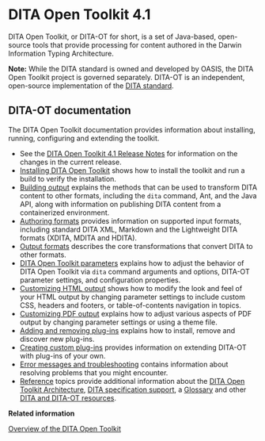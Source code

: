 # DITA Open Toolkit 4.1

DITA Open Toolkit, or DITA-OT for short, is a set of Java-based, open-source tools that provide processing for content authored in the Darwin Information Typing Architecture.

**Note:** While the DITA standard is owned and developed by OASIS, the DITA Open Toolkit project is governed separately. DITA-OT is an independent, open-source implementation of the [DITA standard](http://docs.oasis-open.org/dita/dita/v1.3/dita-v1.3-part0-overview.html).

## DITA-OT documentation

The DITA Open Toolkit documentation provides information about installing, running, configuring and extending the toolkit.

-   See the [DITA Open Toolkit 4.1 Release Notes](release-notes_index.md) for information on the changes in the current release.
-   [Installing DITA Open Toolkit](installing-client.md) shows how to install the toolkit and run a build to verify the installation.
-   [Building output](building-output.md) explains the methods that can be used to transform DITA content to other formats, including the `dita` command, Ant, and the Java API, along with information on publishing DITA content from a containerized environment.
-   [Authoring formats](input-formats.md) provides information on supported input formats, including standard DITA XML, Markdown and the Lightweight DITA formats \(XDITA, MDITA and HDITA\).
-   [Output formats](output-formats.md) describes the core transformations that convert DITA to other formats.
-   [DITA Open Toolkit parameters](parameters_index.md) explains how to adjust the behavior of DITA Open Toolkit via `dita` command arguments and options, DITA-OT parameter settings, and configuration properties.
-   [Customizing HTML output](html-customization.md) shows how to modify the look and feel of your HTML output by changing parameter settings to include custom CSS, headers and footers, or table-of-contents navigation in topics.
-   [Customizing PDF output](pdf-customization.md) explains how to adjust various aspects of PDF output by changing parameter settings or using a theme file.
-   [Adding and removing plug-ins](adding-plugins.md) explains how to install, remove and discover new plug-ins.
-   [Creating custom plug-ins](custom-plugins.md) provides information on extending DITA-OT with plug-ins of your own.
-   [Error messages and troubleshooting](troubleshooting-overview.md) contains information about resolving problems that you might encounter.
-   [Reference](reference_index.md) topics provide additional information about the [DITA Open Toolkit Architecture](architecture.md), [DITA specification support](dita-spec-support.md), a [Glossary](glossary.md) and other [DITA and DITA-OT resources](dita-and-dita-ot-resources.md).

**Related information**  


[Overview of the DITA Open Toolkit](https://www.oxygenxml.com/events/2014/dita-ot_day.html#Overview_of_the_DITA_Open_Toolkit)

